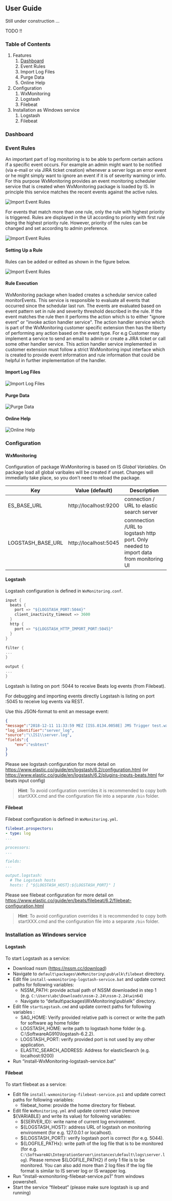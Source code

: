 ## User Guide

Still under construction ...

TODO !!

### Table of Contents

1. Features
    1. [Dashboard](#Dashboard)
    1. Event Rules
    1. Import Log Files
    1. Purge Data
    1. Online Help
1. Configuration
    1. WxMonitoring
    1. Logstash
    1. Filebeat
1. Installation as Windows service
    1. Logstash
    1. Filebeat

### Dashboard

### Event Rules
An important part of log monitoring is to be able to perform certain actions if a specific event occurs. For example an admin might want to be notified (via e-mail or via JIRA ticket creation) whenever a server logs an error event or he might simply want to ignore an event if it is of severity warning or info.
For this purpose WxMonitoring provides an event monitoring scheduler service that is created when WxMonitoring package is loaded by IS. In principle this service matches the recent events against the active rules. 

![Import Event Rules](img/EventRules.png)

For events that match more than one rule, only the rule with highest priority is triggered. Rules are displayed in the UI according to priority with first rule being the highest priority rule. However, priority of the rules can be changed and set according to admin preference.

![Import Event Rules](img/EventRules_priority.png)

#### Setting Up a Rule

Rules can be added or edited as shown in the figure below.

![Import Event Rules](img/EventRules_edit.png)

#### Rule Execution
WxMonitoring package when loaded creates a schedular service called monitorEvents. This service is responsible to evaluate all events that occurred since the schedular last run. The events are evaluated based on event pattern set in rule and severity threshold described in the rule. If the event matches the rule then it performs the action which is to either "ignore event" or "invoke action handler service". The action handler service which is part of the WxMonitoring customer specific extension then has the liberty of performing any action based on the event type. For e.g Customer may implement a service to send an email to admin or create a JIRA ticket or call some other handler service. This action handler service implemented in customer extension must follow a strict WxMonitoring input interface which is created to provide event information and rule information that could be helpful in further implementation of the handler.

#### Import Log Files

![Import Log Files](img/ImportLogFiles.png)

#### Purge Data
   
![Purge Data](img/PurgeData.png)

#### Online Help 

![Online Help](img/help.png)


### Configuration

#### WxMonitoring

Configuration of package WxMonitoring is based on IS _Global Variables_. On package load all global varibales will be created if unset. Changes will immediatly take place, so you don't need to reload the package.

| Key | Value (default) | Description |
| --- | --------------- | ----------- |
| ES_BASE_URL | http://localhost:9200 | connection / URL to elastic search server |
| LOGSTASH_BASE_URL | http://localhost:5045 | connnection /URL to logstash http port. Only needed to import data from monitoring UI |

#### Logstash

Logstash configuration is defined in `WxMonitoring.conf`.

```go
input {
  beats {
    port => "${LOGSTASH_PORT:5044}"
    client_inactivity_timeout => 3600
  }
  http {
    port => "${LOGSTASH_HTTP_IMPORT_PORT:5045}"
  }
}

filter {
...
}

output {
...
}
```

Logstash is listing on port :5044 to receive Beats log events (from Filebeat).

For debugging and importing events directly Logstash is listing on port :5045 to receive log events via REST.

Use this JSON-format to emit an message event:
```json
{
"message":"2018-12-11 11:33:59 MEZ [ISS.0134.0058E] JMS Trigger test.wx.smoketest.services.edademo...",
"log_identifier":"server_log",
"source":"\\IS1\\server.log",
"fields":{
    "env":"esbtest"
}
}
```

Please see logstash configuration for more detail on https://www.elastic.co/guide/en/logstash/6.2/configuration.html (or https://www.elastic.co/guide/en/logstash/6.2/plugins-inputs-beats.html for beats input config)

> **Hint**: 
> To avoid configuration overrides it is recommended to copy both startXXX.cmd and the configuration file into a separate `/bin` folder.

#### Filebeat

Filebeat configuration is defined in `WxMonitoring.yml`.

```yaml
filebeat.prospectors:
- type: log
...

processors:
...

fields:
...

output.logstash:
  # The Logstash hosts
  hosts: [ "${LOGSTASH_HOST}:${LOGSTASH_PORT}" ]
```

Please see filebeat configuration for more detail on https://www.elastic.co/guide/en/beats/filebeat/6.2/filebeat-configuration.html 

> **Hint**: 
> To avoid configuration overrides it is recommended to copy both startXXX.cmd and the configuration file into a separate `/bin` folder.


### Installation as Windows service

#### Logstash

To start Logstash as a service:
* Download nssm (https://nssm.cc/download) 
* Navigate to `default\packages\WxMonitoring\pub\elk\filebeat` directory.
* Edit file `install-wxmonitoring-logstash-service.bat` and update correct paths for following variables:
    * NSSM_PATH: provide actual path of NSSM downloaded in step 1 (e.g. `C:\Users\abc\Downloads\nssm-2.24\nssm-2.24\win64`)
    * Navigate to “default\packages\WxMonitoring\pub\elk” directory.
* Edit file `startLogstash.cmd` and update correct paths for following variables :
    * SAG_HOME: Verify provided relative path is correct or write the path for software ag home folder
    * LOGSTASH_HOME: write path to logstash home folder (e.g. C:\SoftwareAG910\logstash-6.2.2).
    * LOGSTASH_PORT: verify provided port is not used by any other application.
    * ELASTIC_SEARCH_ADDRESS:  Address for elasticSearch (e.g. localhost:9200)
* Run “install-WxMonitoring-logstash-service.bat”

#### Filebeat

To start filebeat as a service:
* Edit file `install-wxmonitoring-filebeat-service.ps1` and update correct paths for following variables:
    * filebeat_home: provide the home directory for filebeat.
* Edit file `WxMonitoring.yml` and update correct value (remove ${VARIABLE} and write its value) for following variables:
    * ${SERVER_ID}: write name of current log environment.
    * ${LOGSTASH_HOST}: address URL of logstash on monitoring environment (for e.g. 127.0.0.1 or localhost).
    * ${LOGSTASH_PORT}: verify logstash port is correct (for e.g. 5044).
    * ${LOGFILE_PATHx}: write path of the log file that is to be monitored (for e.g. `C:\SoftwareAG\IntegrationServer\instances\default\logs\server.log`). Please remove ${LOGFILE_PATH2} if only 1 file is to be monitored. You can also add more than 2 log files if the log file format is similar to IS server log or IS wrapper log.
* Run “install-wxmonitoring-filebeat-service.ps1” from windows powershell.
* Start the service “filebeat” (please make sure logstash is up and running)
